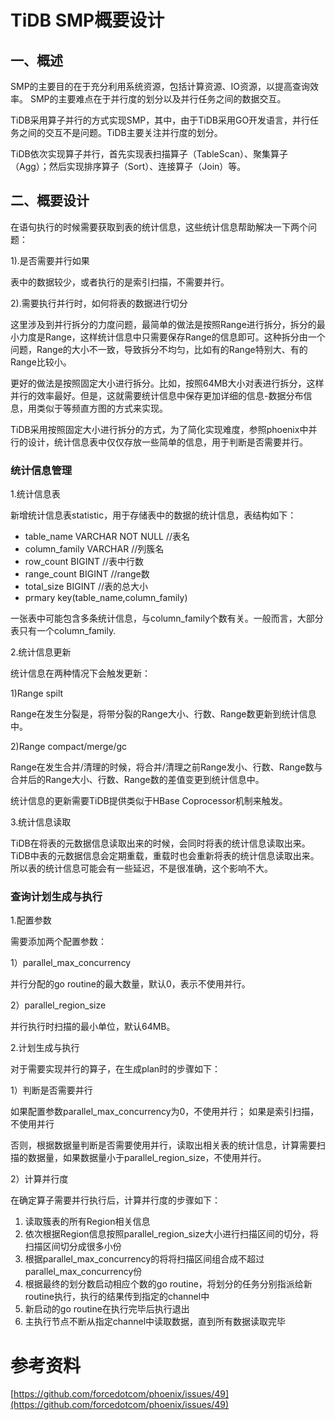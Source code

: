 # TiDB SMP概要设计 #
## 一、概述 ##
SMP的主要目的在于充分利用系统资源，包括计算资源、IO资源，以提高查询效率。
SMP的主要难点在于并行度的划分以及并行任务之间的数据交互。

TiDB采用算子并行的方式实现SMP，其中，由于TiDB采用GO开发语言，并行任务之间的交互不是问题。TiDB主要关注并行度的划分。

TiDB依次实现算子并行，首先实现表扫描算子（TableScan）、聚集算子（Agg）；然后实现排序算子（Sort）、连接算子（Join）等。
## 二、概要设计 ##
在语句执行的时候需要获取到表的统计信息，这些统计信息帮助解决一下两个问题：

1).是否需要并行如果

表中的数据较少，或者执行的是索引扫描，不需要并行。

2).需要执行并行时，如何将表的数据进行切分

这里涉及到并行拆分的力度问题，最简单的做法是按照Range进行拆分，拆分的最小力度是Range，这样统计信息中只需要保存Range的信息即可。这种拆分由一个问题，Range的大小不一致，导致拆分不均匀，比如有的Range特别大、有的Range比较小。

更好的做法是按照固定大小进行拆分。比如，按照64MB大小对表进行拆分，这样并行的效率最好。但是，这就需要统计信息中保存更加详细的信息-数据分布信息，用类似于等频直方图的方式来实现。

TiDB采用按照固定大小进行拆分的方式，为了简化实现难度，参照phoenix中并行的设计，统计信息表中仅仅存放一些简单的信息，用于判断是否需要并行。

### 统计信息管理 ###
1.统计信息表

新增统计信息表statistic，用于存储表中的数据的统计信息，表结构如下：

- table_name	VARCHAR NOT NULL	//表名
- column_family	VARCHAR				//列簇名
- row_count		BIGINT				//表中行数
- range_count	BIGINT				//range数
- total_size	BIGINT				//表的总大小
- prmary key(table_name,column_family)

一张表中可能包含多条统计信息，与column_family个数有关。一般而言，大部分表只有一个column_family.


2.统计信息更新

统计信息在两种情况下会触发更新：

1)Range spilt

Range在发生分裂是，将带分裂的Range大小、行数、Range数更新到统计信息中。

2)Range compact/merge/gc

Range在发生合并/清理的时候，将合并/清理之前Range发小、行数、Range数与合并后的Range大小、行数、Range数的差值变更到统计信息中。

统计信息的更新需要TiDB提供类似于HBase Coprocessor机制来触发。


3.统计信息读取

TiDB在将表的元数据信息读取出来的时候，会同时将表的统计信息读取出来。TiDB中表的元数据信息会定期重载，重载时也会重新将表的统计信息读取出来。所以表的统计信息可能会有一些延迟，不是很准确，这个影响不大。

### 查询计划生成与执行 ###
1.配置参数

需要添加两个配置参数：

1）parallel\_max\_concurrency

并行分配的go routine的最大数量，默认0，表示不使用并行。

2）parallel\_region\_size

并行执行时扫描的最小单位，默认64MB。


2.计划生成与执行

对于需要实现并行的算子，在生成plan时的步骤如下：

1）判断是否需要并行

如果配置参数parallel\_max\_concurrency为0，不使用并行；
如果是索引扫描，不使用并行

否则，根据数据量判断是否需要使用并行，读取出相关表的统计信息，计算需要扫描的数据量，如果数据量小于parallel\_region\_size，不使用并行。

2）计算并行度

在确定算子需要并行执行后，计算并行度的步骤如下：

1. 读取簇表的所有Region相关信息
2. 依次根据Region信息按照parallel\_region\_size大小进行扫描区间的切分，将扫描区间切分成很多小份
3. 根据parallel\_max\_concurrency的将将扫描区间组合成不超过parallel\_max\_concurrency份
4. 根据最终的划分数启动相应个数的go routine，将划分的任务分别指派给新routine执行，执行的结果传到指定的channel中
5. 新启动的go routine在执行完毕后执行退出
6. 主执行节点不断从指定channel中读取数据，直到所有数据读取完毕

# 参考资料 #
[https://github.com/forcedotcom/phoenix/issues/49](https://github.com/forcedotcom/phoenix/issues/49)